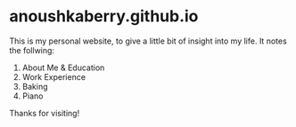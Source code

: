 # anoushkaberry.github.io

This is my personal website, to give a little bit of insight into my life. It notes the follwing: 

1. About Me & Education
2. Work Experience
3. Baking
4. Piano

Thanks for visiting! 
